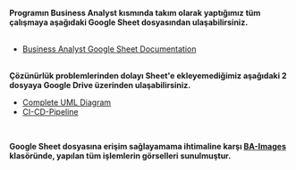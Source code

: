 
<b>Programın Business Analyst kısmında takım olarak yaptığımız tüm çalışmaya aşağıdaki Google Sheet dosyasından ulaşabilirsiniz.</b> <br><br>
- [Business Analyst Google Sheet Documentation](https://docs.google.com/spreadsheets/d/17TtlctgABjp5MfxRiA-k5OPA_wVDM5_3223XVGh0ex0/edit?usp=sharing)

<br>
<b> Çözünürlük problemlerinden dolayı Sheet'e ekleyemediğimiz aşağıdaki 2 dosyaya Google Drive üzerinden ulaşabilirsiniz.</b>

- [Complete UML Diagram](https://drive.google.com/file/d/1eCBsfyfBPCxu3sKDGbqSKf9jx2BH5Qgn/view?usp=sharing) 
  <br>
- [CI-CD-Pipeline](https://drive.google.com/file/d/1HwtOGwmCE1KLJ2u0LfnTkHuziqxFaMzu/view?usp=sharing)
  
<br>

<b>Google Sheet dosyasına erişim sağlayamama ihtimaline karşı [BA-Images](https://github.com/AliOzkn/FMSSBootcampFinalCase/tree/main/BusinessAnalyst/BA-Images) klasöründe, yapılan tüm işlemlerin görselleri sunulmuştur.</b>
